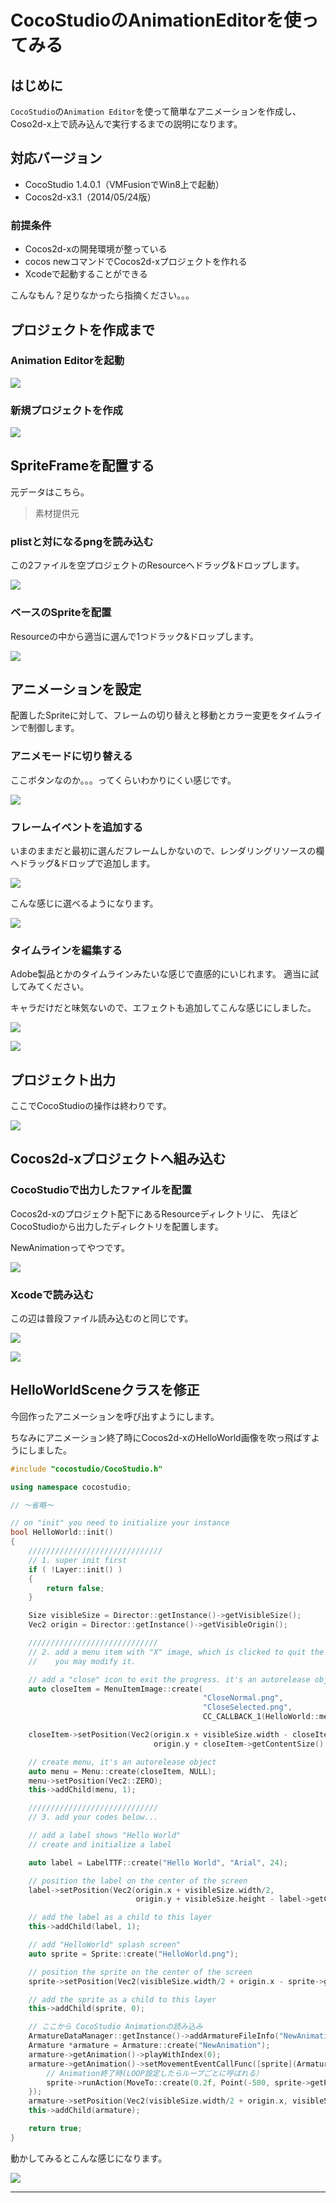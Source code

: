 # CocoStudioのAnimationEditorを使ってみる

## はじめに
``CocoStudio``の``Animation Editor``を使って簡単なアニメーションを作成し、
Coso2d-x上で読み込んで実行するまでの説明になります。

## 対応バージョン
- CocoStudio 1.4.0.1（VMFusionでWin8上で起動）
- Cocos2d-x3.1（2014/05/24版）

### 前提条件
- Cocos2d-xの開発環境が整っている
- cocos newコマンドでCocos2d-xプロジェクトを作れる
- Xcodeで起動することができる

こんなもん？足りなかったら指摘ください。。。

## プロジェクトを作成まで

### Animation Editorを起動

![](../assets/animation/1.png)

### 新規プロジェクトを作成

![](../assets/animation/2.png)

## SpriteFrameを配置する

元データはこちら。

> 素材提供元 []()

### plistと対になるpngを読み込む

この2ファイルを空プロジェクトのResourceへドラッグ&ドロップします。

![](../assets/animation/3.png)

### ベースのSpriteを配置

Resourceの中から適当に選んで1つドラック&ドロップします。

![](../assets/animation/4.png)

## アニメーションを設定

配置したSpriteに対して、フレームの切り替えと移動とカラー変更をタイムラインで制御します。

### アニメモードに切り替える

ここボタンなのか。。。ってくらいわかりにくい感じです。

![](../assets/animation/5_1.png)

### フレームイベントを追加する

いまのままだと最初に選んだフレームしかないので、レンダリングリソースの欄へドラッグ&ドロップで追加します。

![](../assets/animation/5_2.png)

こんな感じに選べるようになります。

![](../assets/animation/5_3.png)

### タイムラインを編集する

Adobe製品とかのタイムラインみたいな感じで直感的にいじれます。
適当に試してみてください。

キャラだけだと味気ないので、エフェクトも追加してこんな感じにしました。

![](../assets/animation/5_4.png)

![](../assets/animation/10.gif)

## プロジェクト出力

ここでCocoStudioの操作は終わりです。

![](../assets/animation/6.png)

## Cocos2d-xプロジェクトへ組み込む

### CocoStudioで出力したファイルを配置

Cocos2d-xのプロジェクト配下にあるResourceディレクトリに、
先ほどCocoStudioから出力したディレクトリを配置します。

NewAnimationってやつです。

![](../assets/animation/7_1.png)

### Xcodeで読み込む

この辺は普段ファイル読み込むのと同じです。

![](../assets/animation/7_2.png)

![](../assets/animation/7_3.png)

## HelloWorldSceneクラスを修正

今回作ったアニメーションを呼び出すようにします。

ちなみにアニメーション終了時にCocos2d-xのHelloWorld画像を吹っ飛ばすようにしました。

```cpp
#include "cocostudio/CocoStudio.h"

using namespace cocostudio;

// 〜省略〜

// on "init" you need to initialize your instance
bool HelloWorld::init()
{
    //////////////////////////////
    // 1. super init first
    if ( !Layer::init() )
    {
        return false;
    }

    Size visibleSize = Director::getInstance()->getVisibleSize();
    Vec2 origin = Director::getInstance()->getVisibleOrigin();

    /////////////////////////////
    // 2. add a menu item with "X" image, which is clicked to quit the program
    //    you may modify it.

    // add a "close" icon to exit the progress. it's an autorelease object
    auto closeItem = MenuItemImage::create(
                                           "CloseNormal.png",
                                           "CloseSelected.png",
                                           CC_CALLBACK_1(HelloWorld::menuCloseCallback, this));

	closeItem->setPosition(Vec2(origin.x + visibleSize.width - closeItem->getContentSize().width/2 ,
                                origin.y + closeItem->getContentSize().height/2));

    // create menu, it's an autorelease object
    auto menu = Menu::create(closeItem, NULL);
    menu->setPosition(Vec2::ZERO);
    this->addChild(menu, 1);

    /////////////////////////////
    // 3. add your codes below...

    // add a label shows "Hello World"
    // create and initialize a label

    auto label = LabelTTF::create("Hello World", "Arial", 24);

    // position the label on the center of the screen
    label->setPosition(Vec2(origin.x + visibleSize.width/2,
                            origin.y + visibleSize.height - label->getContentSize().height));

    // add the label as a child to this layer
    this->addChild(label, 1);

    // add "HelloWorld" splash screen"
    auto sprite = Sprite::create("HelloWorld.png");

    // position the sprite on the center of the screen
    sprite->setPosition(Vec2(visibleSize.width/2 + origin.x - sprite->getContentSize().width/2, visibleSize.height/2 + origin.y));

    // add the sprite as a child to this layer
    this->addChild(sprite, 0);

    // ここから CocoStudio Animationの読み込み
    ArmatureDataManager::getInstance()->addArmatureFileInfo("NewAnimation/NewAnimation.ExportJson");
    Armature *armature = Armature::create("NewAnimation");
    armature->getAnimation()->playWithIndex(0);
    armature->getAnimation()->setMovementEventCallFunc([sprite](Armature *armature, MovementEventType type, const std::string & name) {
        // Animation終了時(LOOP設定したらループごとに呼ばれる）
        sprite->runAction(MoveTo::create(0.2f, Point(-500, sprite->getPositionY())));
    });
    armature->setPosition(Vec2(visibleSize.width/2 + origin.x, visibleSize.height/2 + origin.y));
    this->addChild(armature);

    return true;
}
```

動かしてみるとこんな感じになります。

![](../assets/animation/11.gif)


---
